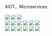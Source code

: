 

AIOT，Microservices
<br>
<br>
<img src="https://img.shields.io/badge/-C++-6a6da9?style=flat-square&logo=CPP&logoColor=white"/>
<img src="https://img.shields.io/badge/-Python-f05b72?style=flat-square&logo=CPP&logoColor=white"/>
<img src="https://img.shields.io/badge/-Go-f05b72?style=flat-square&logo=CPP&logoColor=white"/>
<br>
<img src="https://img.shields.io/badge/-CV-EE4C2C?style=flat-square&logo=&logoColor=white"/>
<img src="https://img.shields.io/badge/-SLAM-EE4C2C?style=flat-square&logo=&logoColor=white"/>
<img src="https://img.shields.io/badge/-Qt-42B883?style=flat-square&logo=&logoColor=white"/>
<img src="https://img.shields.io/badge/-Quasar-42B883?style=flat-square&logo=&logoColor=white"/>
<img src="https://img.shields.io/badge/-FastAPI-42B883?style=flat-square&logo=&logoColor=white"/>
<img src="https://img.shields.io/badge/-EdgeX-42B883?style=flat-square&logo=C4D&logoColor=black"/>
<br>
<img src="https://img.shields.io/badge/-Arduino-F7DF1E?style=flat-square&logo=Altium&logoColor=white"/>
<img src="https://img.shields.io/badge/-ROS-F7DF1E?style=flat-square&logo=&logoColor=white"/>
<img src="https://img.shields.io/badge/-Blender-F7DF1E?style=flat-square&logo=C4D&logoColor=black"/>
<img src="https://img.shields.io/badge/-UE4-F7DF1E?style=flat-square&logo=C4D&logoColor=black"/>
<img src="https://img.shields.io/badge/-立创EDA-F7DF1E?style=flat-square&logo=C4D&logoColor=black"/>
<img src="https://img.shields.io/badge/-Docker-F7DF1E?style=flat-square&logo=&logoColor=white"/>
<br>
<!-- 自动化，物联网，人工智能，数据分析，数字孪生，区块链，云原生  -->

